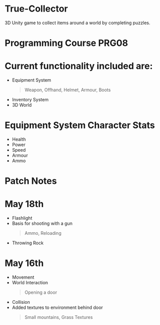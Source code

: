 # True-Collector
3D Unity game to collect items around a world by completing puzzles.

# Programming Course PRG08

# Current functionality included are:
- Equipment System
  > Weapon,
  > Offhand,
  > Helmet,
  > Armour,
  > Boots
- Inventory System
- 3D World

# Equipment System Character Stats
- Health
- Power
- Speed
- Armour
- Ammo

# Patch Notes
# May 18th
- Flashlight
- Basis for shooting with a gun
  > Ammo,
  > Reloading
- Throwing Rock

# May 16th
- Movement
- World Interaction
  > Opening a door
- Collision
- Added textures to environment behind door
  > Small mountains,
  > Grass Textures

